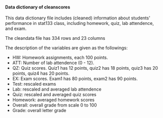 
#### Data dictionary of cleanscores 

This data dictionary file includes (cleaned) information about students' performance in stat133 class, including homework, quiz, lab attendence, and exam. 

The cleandata file has 334 rows and 23 columns

The description of the variables are given as the followings:

  - HW: Homework assignments, each 100 points.
  - ATT: Number of lab attendence (0 - 12).
  - QZ: Quiz scores. Quiz1 has 12 points, quiz2 has 18 points, quiz3 has 20 points, quiz4 has 20 points. 
  - EX: Exam scores. Exam1 has 80 points, exam2 has 90 points. 
  - Test: rescaled exams
  - Lab: rescaled and averaged lab attendence
  - Quiz: rescaled and averaged quiz scores
  - Homework: averaged homework scores
  - Overall: overall grade from scale 0 to 100
  - Grade: overall letter grade
